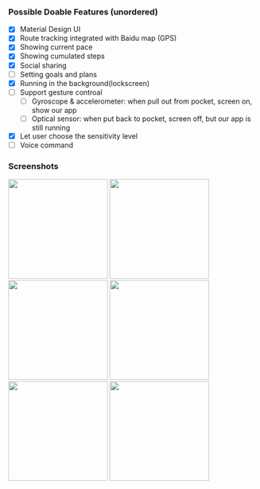 ### Possible Doable Features (unordered)
 - [x] Material Design UI
 - [x] Route tracking integrated with Baidu map (GPS)
 - [x] Showing current pace
 - [x] Showing cumulated steps
 - [x] Social sharing
 - [ ] Setting goals and plans
 - [x] Running in the background(lockscreen)
 - [ ] Support gesture controal
    - [ ] Gyroscope & accelerometer: when pull out from pocket, screen on, show our app
    - [ ] Optical sensor: when put back to pocket, screen off, but our app is still running
 - [x] Let user choose the sensitivity level
 - [ ] Voice command

### Screenshots
<img src="/screenshots/screenshot_0.png" width="200"> 
<img src="/screenshots/screenshot_1.png" width="200"> 
<img src="/screenshots/screenshot_2.png" width="200">
<img src="/screenshots/screenshot_3.png" width="200">
<img src="/screenshots/screenshot_4.png" width="200">
<img src="/screenshots/screenshot_5.png" width="200">

